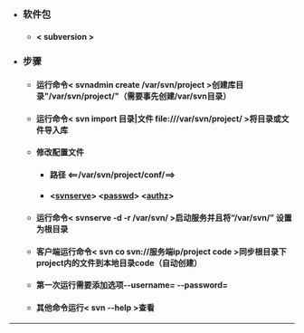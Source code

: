 - ### 软件包
  - #### < subversion >
- ### 步骤
  - #### 运行命令< svnadmin create /var/svn/project >创建库目录"/var/svn/project/"（需要事先创建/var/svn目录）
  - #### 运行命令< svn import 目录|文件  file:///var/svn/project/ >将目录或文件导入库
  - #### 修改配置文件
    - #### 路径 <==/var/svn/project/conf/==>
    - #### <[svnserve](https://github.com/guiaiy/linux/blob/master/SVN/svnserve.conf)> <[passwd](https://github.com/guiaiy/linux/blob/master/SVN/passwd)> <[authz](https://github.com/guiaiy/linux/blob/master/SVN/authz)>
  - #### 运行命令< svnserve -d -r /var/svn/ >启动服务并且将“/var/svn/” 设置为根目录
  - #### 客户端运行命令< svn co svn://服务端ip/project code >同步根目录下project内的文件到本地目录code（自动创建）
  - #### 第一次运行需要添加选项--username=  --password=
  - #### 其他命令运行< svn --help >查看
---
